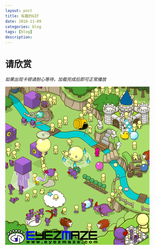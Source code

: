 ```yaml
---
layout: post
title: 有趣的GIF
date: 2016-11-09
categories: blog
tags: [blog]
description:
---
```


# 请欣赏

*如果出现卡顿请耐心等待，加载完成后即可正常播放*

![](/img/infinite_battle.gif)
